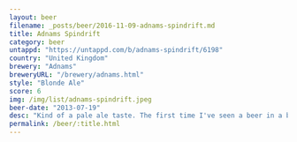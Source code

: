 ```yaml
---
layout: beer
filename: _posts/beer/2016-11-09-adnams-spindrift.md
title: Adnams Spindrift
category: beer
untappd: "https://untappd.com/b/adnams-spindrift/6198"
country: "United Kingdom"
brewery: "Adnams"
breweryURL: "/brewery/adnams.html"
style: "Blonde Ale"
score: 6
img: /img/list/adnams-spindrift.jpeg
beer-date: "2013-07-19"
desc: "Kind of a pale ale taste. The first time I've seen a beer in a blue bottle"
permalink: /beer/:title.html
---
```

